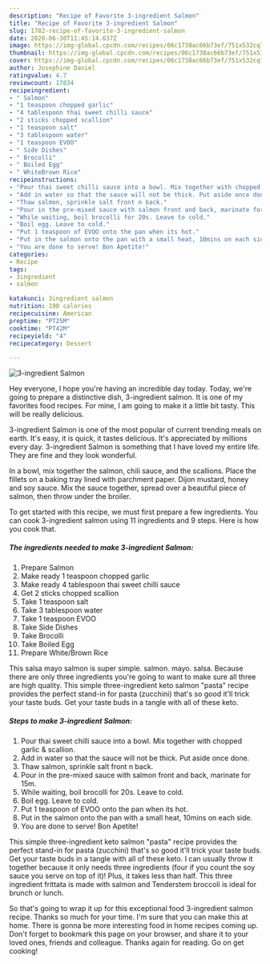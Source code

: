 ```yaml
---
description: "Recipe of Favorite 3-ingredient Salmon"
title: "Recipe of Favorite 3-ingredient Salmon"
slug: 1782-recipe-of-favorite-3-ingredient-salmon
date: 2020-06-30T11:45:14.637Z
image: https://img-global.cpcdn.com/recipes/06c1738ac66b73ef/751x532cq70/3-ingredient-salmon-recipe-main-photo.jpg
thumbnail: https://img-global.cpcdn.com/recipes/06c1738ac66b73ef/751x532cq70/3-ingredient-salmon-recipe-main-photo.jpg
cover: https://img-global.cpcdn.com/recipes/06c1738ac66b73ef/751x532cq70/3-ingredient-salmon-recipe-main-photo.jpg
author: Josephine Daniel
ratingvalue: 4.7
reviewcount: 17834
recipeingredient:
- " Salmon"
- "1 teaspoon chopped garlic"
- "4 tablespoon thai sweet chilli sauce"
- "2 sticks chopped scallion"
- "1 teaspoon salt"
- "3 tablespoon water"
- "1 teaspoon EVOO"
- " Side Dishes"
- " Brocolli"
- " Boiled Egg"
- " WhiteBrown Rice"
recipeinstructions:
- "Pour thai sweet chilli sauce into a bowl. Mix together with chopped garlic &amp; scallion."
- "Add in water so that the sauce will not be thick. Put aside once done."
- "Thaw salmon, sprinkle salt front n back."
- "Pour in the pre-mixed sauce with salmon front and back, marinate for 15m."
- "While waiting, boil brocolli for 20s. Leave to cold."
- "Boil egg. Leave to cold."
- "Put 1 teaspoon of EVOO onto the pan when its hot."
- "Put in the salmon onto the pan with a small heat, 10mins on each side."
- "You are done to serve! Bon Apetite!"
categories:
- Recipe
tags:
- 3ingredient
- salmon

katakunci: 3ingredient salmon 
nutrition: 190 calories
recipecuisine: American
preptime: "PT25M"
cooktime: "PT42M"
recipeyield: "4"
recipecategory: Dessert

---
```



![3-ingredient Salmon](https://img-global.cpcdn.com/recipes/06c1738ac66b73ef/751x532cq70/3-ingredient-salmon-recipe-main-photo.jpg)

Hey everyone, I hope you're having an incredible day today. Today, we're going to prepare a distinctive dish, 3-ingredient salmon. It is one of my favorites food recipes. For mine, I am going to make it a little bit tasty. This will be really delicious.

3-ingredient Salmon is one of the most popular of current trending meals on earth. It's easy, it is quick, it tastes delicious. It's appreciated by millions every day. 3-ingredient Salmon is something that I have loved my entire life. They are fine and they look wonderful.

In a bowl, mix together the salmon, chili sauce, and the scallions. Place the fillets on a baking tray lined with parchment paper. Dijon mustard, honey and soy sauce. Mix the sauce together, spread over a beautiful piece of salmon, then throw under the broiler.


To get started with this recipe, we must first prepare a few ingredients. You can cook 3-ingredient salmon using 11 ingredients and 9 steps. Here is how you cook that.

<!--inarticleads1-->

##### The ingredients needed to make 3-ingredient Salmon:

1. Prepare  Salmon
1. Make ready 1 teaspoon chopped garlic
1. Make ready 4 tablespoon thai sweet chilli sauce
1. Get 2 sticks chopped scallion
1. Take 1 teaspoon salt
1. Take 3 tablespoon water
1. Take 1 teaspoon EVOO
1. Take  Side Dishes
1. Take  Brocolli
1. Take  Boiled Egg
1. Prepare  White/Brown Rice


This salsa mayo salmon is super simple. salmon. mayo. salsa. Because there are only three ingredients you&#39;re going to want to make sure all three are high quality. This simple three-ingredient keto salmon &#34;pasta&#34; recipe provides the perfect stand-in for pasta (zucchini) that&#39;s so good it&#39;ll trick your taste buds. Get your taste buds in a tangle with all of these keto. 

<!--inarticleads2-->

##### Steps to make 3-ingredient Salmon:

1. Pour thai sweet chilli sauce into a bowl. Mix together with chopped garlic &amp; scallion.
1. Add in water so that the sauce will not be thick. Put aside once done.
1. Thaw salmon, sprinkle salt front n back.
1. Pour in the pre-mixed sauce with salmon front and back, marinate for 15m.
1. While waiting, boil brocolli for 20s. Leave to cold.
1. Boil egg. Leave to cold.
1. Put 1 teaspoon of EVOO onto the pan when its hot.
1. Put in the salmon onto the pan with a small heat, 10mins on each side.
1. You are done to serve! Bon Apetite!


This simple three-ingredient keto salmon &#34;pasta&#34; recipe provides the perfect stand-in for pasta (zucchini) that&#39;s so good it&#39;ll trick your taste buds. Get your taste buds in a tangle with all of these keto. I can usually throw it together because it only needs three ingredients (four if you count the soy sauce you serve on top of it)! Plus, it takes less than half. This three ingredient frittata is made with salmon and Tenderstem broccoli is ideal for brunch or lunch. 

So that's going to wrap it up for this exceptional food 3-ingredient salmon recipe. Thanks so much for your time. I'm sure that you can make this at home. There is gonna be more interesting food in home recipes coming up. Don't forget to bookmark this page on your browser, and share it to your loved ones, friends and colleague. Thanks again for reading. Go on get cooking!
